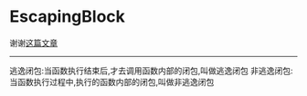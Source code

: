# EscapingBlock

谢谢[这篇文章](https://blog.csdn.net/lausen34/article/details/64122386)

***
逃逸闭包:当函数执行结束后,才去调用函数内部的闭包,叫做逃逸闭包 
非逃逸闭包:当函数执行过程中,执行的函数内部的闭包,叫做非逃逸闭包
